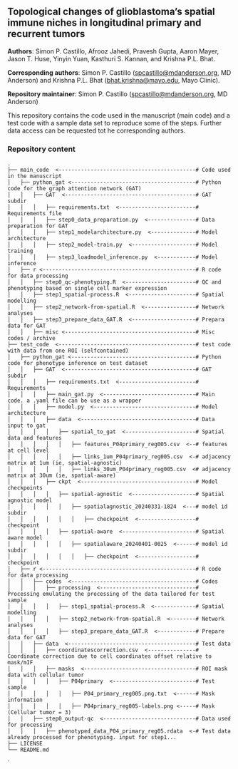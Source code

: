 ## Topological changes of glioblastoma’s spatial immune niches in longitudinal primary and recurrent tumors

**Authors**: Simon P. Castillo, Afrooz Jahedi, Pravesh Gupta, Aaron Mayer, Jason T. Huse, Yinyin Yuan, Kasthuri S. Kannan, and Krishna P.L. Bhat.

**Corresponding authors**: Simon P. Castillo (spcastillo@mdanderson.org, MD Anderson) and Krishna P.L. Bhat (bhat.krishna@mayo.edu, Mayo Clinic).

**Repository maintainer**:  Simon P. Castillo (spcastillo@mdanderson.org, MD Anderson)

This repository contains the code used in the manuscript (main code) and a test code with a sample data set to reproduce some of the steps. Further data access can be requested tot he corresponding authors.

### Repository content

    .
    ├── main_code  <-------------------------------------------# Code used in the manuscript 
    │   ├── python_gat <---------------------------------------# Python code for the graph attention network (GAT)
    │   │   ├── GAT  <-----------------------------------------# GAT subdir
    │   │   │   ├── requirements.txt  <------------------------# Requirements file
    │   │   │   ├── step0_data_preparation.py  <---------------# Data preparation for GAT
    │   │   │   ├── step1_modelarchitecture.py  <--------------# Model architecture
    │   │   │   ├── step2_model-train.py  <--------------------# Model training
    │   │   │   ├── step3_loadmodel_inference.py  <------------# Model inference
    │   ├── r <------------------------------------------------# R code for data processing 
    │   │   ├── step0_qc-phenotyping.R  <----------------------# QC and phenotyping based on single cell marker expression
    │   │   ├── step1_spatial-process.R  <---------------------# Spatial modelling
    │   │   ├── step2_network-from-spatial.R  <----------------# Network analyses
    │   │   ├── step3_prepare_data_GAT.R  <--------------------# Prepara data for GAT
    │   │   ├── misc <-----------------------------------------# Misc codes / archive
    ├── test_code  <-------------------------------------------# test code with data from one ROI (selfcontained)
    │   ├── python_gat <---------------------------------------# Python code for phenotype inference on test dataset
    │   │   ├── GAT  <-----------------------------------------# GAT subdir
    │   │   │   ├── requirements.txt  <------------------------# Requirements
    │   │   │   ├── main_gat.py  <-----------------------------# Main code. a .yaml file can be use as a wrapper
    │   │   │   ├── model.py  <--------------------------------# Model architecture
    │   │   │   ├── data  <------------------------------------# Data input to gat
    │   │   │   │   ├── spatial_to_gat  <----------------------# Spatial data and features
    │   │   │   │   │   ├── features_P04primary_reg005.csv  <--# features at cell level 
    │   │   │   │   │   ├── links_1um_P04primary_reg005.csv  <-# adjacency matrix at 1um (ie, spatial-agnostic)
    │   │   │   │   │   ├── links_30um_P04primary_reg005.csv  <# adjacency matrix at 30um (ie, spatial-aware)
    │   │   │   ├── ckpt  <------------------------------------# Model checkpoints
    │   │   │   │   ├── spatial-agnostic  <--------------------# Spatial agnostic model
    │   │   │   │   │   ├── spatialagnostic_20240331-1824  <---# model id subdir
    │   │   │   │   │   │   ├── checkpoint  <------------------# checkpoint
    │   │   │   │   ├── spatial-aware  <-----------------------# Spatial aware model
    │   │   │   │   │   ├── spatialaware_20240401-0025  <------# model id subdir
    │   │   │   │   │   │   ├── checkpoint  <------------------# checkpoint
    │   ├── r <------------------------------------------------# R code for data processing 
    │   │   ├── codes  <---------------------------------------# Codes
    │   │   │   ├── processing  <------------------------------# Processing emulating the processing of the data tailored for test sample
    │   │   │   │   ├── step1_spatial-process.R  <-------------# Spatial modelling
    │   │   │   │   ├── step2_network-from-spatial.R  <--------# Network analyses
    │   │   │   │   ├── step3_prepare_data_GAT.R  <------------# Prepare data for GAT
    │   │   ├── data  <----------------------------------------# Test data
    │   │   │   ├── coordinatescorrection.csv  <---------------# Coordinate correction due to cell coordinates offset relative to mask/mIF
    │   │   │   ├── masks  <-----------------------------------# ROI mask data with cellular tumor 
    │   │   │   │   ├── P04primary  <--------------------------# Test sample
    │   │   │   │   │   ├── P04_primary_reg005.png.txt  <------# Mask information
    │   │   │   │   │   ├── P04primary_reg005-labels.png <-----# Mask (Cellular tumor = 3)
    │   │   ├── step0_output-qc  <-----------------------------# Data used for processing
    │   │   │   ├── phenotyped_data_P04_primary_reg05.rdata  <-# Test data already processed for phenotyping. input for step1...
    ├── LICENSE
    └── README.md
`

